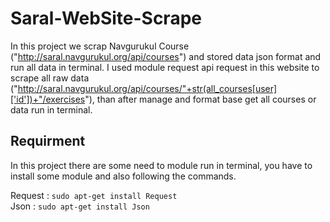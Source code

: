 # Saral-WebSite-Scrape
In this project we scrap Navgurukul Course ("http://saral.navgurukul.org/api/courses")  and stored data json format and run all data in terminal.
I used  module request api request in this website to scrape all raw data ("http://saral.navgurukul.org/api/courses/"+str(all_courses[user]['id'])+"/exercises"),
than after manage and format base get all courses or data run in terminal.

## Requirment
In this project there are some need to module run in terminal, you have to install some module and
also following the commands.

Request : `sudo apt-get install Request`<br>
Json : `sudo apt-get install Json`<br>

